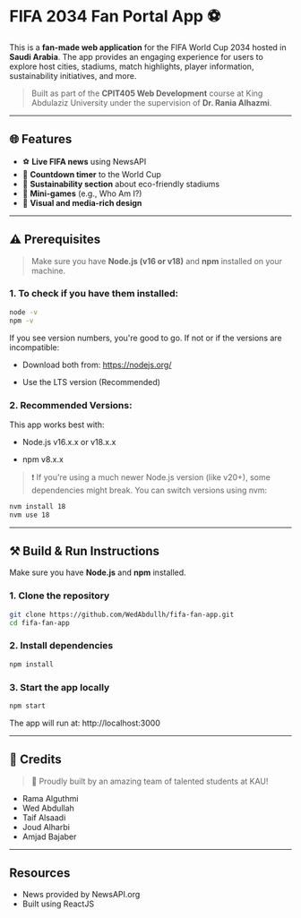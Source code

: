 # FIFA 2034 Fan Portal App ⚽

This is a **fan-made web application** for the FIFA World Cup 2034 hosted in **Saudi Arabia**. The app provides an engaging experience for users to explore host cities, stadiums, match highlights, player information, sustainability initiatives, and more.  
> Built as part of the **CPIT405 Web Development** course at King Abdulaziz University under the supervision of **Dr. Rania Alhazmi**.

---

## 🌐  Features

- ⚽ **Live FIFA news** using NewsAPI  
- 🌌 **Countdown timer** to the World Cup  
- 🌿 **Sustainability section** about eco-friendly stadiums  
- 🧠 **Mini-games** (e.g., Who Am I?)  
- 📸 **Visual and media-rich design**

---
## ⚠️ Prerequisites
> Make sure you have **Node.js (v16 or v18)** and **npm** installed on your machine.

### 1. To check if you have them installed:
```bash
node -v
npm -v
```
If you see version numbers, you're good to go. If not or if the versions are incompatible:

- Download both from: https://nodejs.org/

- Use the LTS version (Recommended)

### 2. Recommended Versions:
This app works best with:
- Node.js v16.x.x or v18.x.x

- npm v8.x.x
> ❗ If you're using a much newer Node.js version (like v20+), some dependencies might break. You can switch versions using nvm:
```bash
nvm install 18
nvm use 18
```

---

## ⚒️ Build & Run Instructions

Make sure you have **Node.js** and **npm** installed.

### 1. Clone the repository

```bash
git clone https://github.com/WedAbdullh/fifa-fan-app.git
cd fifa-fan-app 
```

### 2. Install dependencies

```bash
npm install
```
### 3. Start the app locally

```bash
npm start
```

The app will run at:
http://localhost:3000

---

## 👥 Credits
> 🚀 Proudly built by an amazing team of talented students at KAU!
- Rama Alguthmi  
- Wed Abdullah  
- Taif Alsaadi  
- Joud Alharbi  
- Amjad Bajaber
  
---
## Resources
- News provided by NewsAPI.org
- Built using ReactJS


